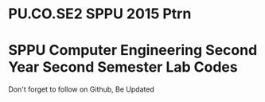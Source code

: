 # PU.CO.SE2 SPPU 2015 Ptrn
# SPPU Computer Engineering Second Year Second Semester Lab Codes
Don't forget to follow on Github, Be Updated
